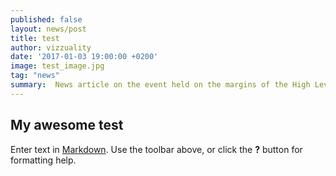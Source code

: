 ```yaml
---
published: false
layout: news/post
title: test
author: vizzuality
date: '2017-01-03 19:00:00 +0200'
image: test_image.jpg
tag: "news"
summary:  News article on the event held on the margins of the High Level Political Forum 2021
---
```

## My awesome test

Enter text in [Markdown](http://daringfireball.net/projects/markdown/). Use the toolbar above, or click the **?** button for formatting help.
